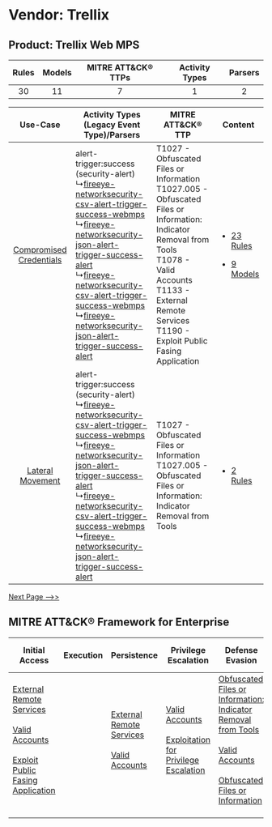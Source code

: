 Vendor: Trellix
===============
Product: Trellix Web MPS
------------------------
| Rules | Models | MITRE ATT&CK® TTPs | Activity Types | Parsers |
|:-----:|:------:|:------------------:|:--------------:|:-------:|
|  30   |   11   |         7          |       1        |    2    |

|    Use-Case    | Activity Types (Legacy Event Type)/Parsers    | MITRE ATT&CK® TTP    | Content    |
|:----:| ---- | ---- | ---- |
| [Compromised Credentials](../../../UseCases/uc_compromised_credentials.md) |  alert-trigger:success (security-alert)<br> ↳[fireeye-networksecurity-csv-alert-trigger-success-webmps](Ps/pC_fireeyenetworksecuritycsvalerttriggersuccesswebmps.md)<br> ↳[fireeye-networksecurity-json-alert-trigger-success-alert](Ps/pC_fireeyenetworksecurityjsonalerttriggersuccessalert.md)<br> ↳[fireeye-networksecurity-csv-alert-trigger-success-webmps](Ps/pC_fireeyenetworksecuritycsvalerttriggersuccesswebmps.md)<br> ↳[fireeye-networksecurity-json-alert-trigger-success-alert](Ps/pC_fireeyenetworksecurityjsonalerttriggersuccessalert.md)<br> | T1027 - Obfuscated Files or Information<br>T1027.005 - Obfuscated Files or Information: Indicator Removal from Tools<br>T1078 - Valid Accounts<br>T1133 - External Remote Services<br>T1190 - Exploit Public Fasing Application<br> | [<ul><li>23 Rules</li></ul><ul><li>9 Models</li></ul>](RM/r_m_trellix_trellix_web_mps_Compromised_Credentials.md) |
|        [Lateral Movement](../../../UseCases/uc_lateral_movement.md)        |  alert-trigger:success (security-alert)<br> ↳[fireeye-networksecurity-csv-alert-trigger-success-webmps](Ps/pC_fireeyenetworksecuritycsvalerttriggersuccesswebmps.md)<br> ↳[fireeye-networksecurity-json-alert-trigger-success-alert](Ps/pC_fireeyenetworksecurityjsonalerttriggersuccessalert.md)<br> ↳[fireeye-networksecurity-csv-alert-trigger-success-webmps](Ps/pC_fireeyenetworksecuritycsvalerttriggersuccesswebmps.md)<br> ↳[fireeye-networksecurity-json-alert-trigger-success-alert](Ps/pC_fireeyenetworksecurityjsonalerttriggersuccessalert.md)<br> | T1027 - Obfuscated Files or Information<br>T1027.005 - Obfuscated Files or Information: Indicator Removal from Tools<br>    | [<ul><li>2 Rules</li></ul>](RM/r_m_trellix_trellix_web_mps_Lateral_Movement.md)    |
[Next Page -->>](2_ds_trellix_trellix_web_mps.md)

MITRE ATT&CK® Framework for Enterprise
--------------------------------------
| Initial Access                                                                                                                                                                                                                         | Execution | Persistence                                                                                                                                      | Privilege Escalation                                                                                                                                          | Defense Evasion                                                                                                                                                                                                                                                               | Credential Access | Discovery | Lateral Movement | Collection | Command and Control | Exfiltration | Impact |
| -------------------------------------------------------------------------------------------------------------------------------------------------------------------------------------------------------------------------------------- | --------- | ------------------------------------------------------------------------------------------------------------------------------------------------ | ------------------------------------------------------------------------------------------------------------------------------------------------------------- | ----------------------------------------------------------------------------------------------------------------------------------------------------------------------------------------------------------------------------------------------------------------------------- | ----------------- | --------- | ---------------- | ---------- | ------------------- | ------------ | ------ |
| [External Remote Services](https://attack.mitre.org/techniques/T1133)<br><br>[Valid Accounts](https://attack.mitre.org/techniques/T1078)<br><br>[Exploit Public Fasing Application](https://attack.mitre.org/techniques/T1190)<br><br> |           | [External Remote Services](https://attack.mitre.org/techniques/T1133)<br><br>[Valid Accounts](https://attack.mitre.org/techniques/T1078)<br><br> | [Valid Accounts](https://attack.mitre.org/techniques/T1078)<br><br>[Exploitation for Privilege Escalation](https://attack.mitre.org/techniques/T1068)<br><br> | [Obfuscated Files or Information: Indicator Removal from Tools](https://attack.mitre.org/techniques/T1027/005)<br><br>[Valid Accounts](https://attack.mitre.org/techniques/T1078)<br><br>[Obfuscated Files or Information](https://attack.mitre.org/techniques/T1027)<br><br> |                   |           |                  |            |                     |              |        |